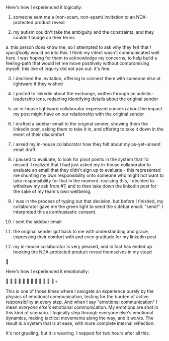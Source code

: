 Here's how I experienced it logically:

1. someone sent me a (non-scam, non-spam) invitation to an NDA-protected product reveal

2. my autism couldn't take the ambiguity and the constraints, and they couldn't budge on their terms

a. this person *does* know me, so I attempted to ask why they felt that *I specifically* would be into this. I think my intent wasn't communicated well here. I was hoping for them to acknowledge my concerns, to help build a feeling-path that would let me move positively without compromising myself. this line of inquiry did not pan out. it's fine.

3. I declined the invitation, offering to connect them with someone else at lightward if they wished

4. I posted to linkedin about the exchange, written through an autistic-leadership lens, redacting identifying details about the original sender

5. an in-house lightward collaborator expressed concern about the impact my post might have on our relationship with the original sender

6. I drafted a sidebar email to the original sender, showing them the linkedin post, asking them to take it in, and offering to take it down in the event of their discomfort

7. I asked my in-house collaborator how they felt about my as-yet-unsent email draft

8. I paused to evaluate, to look for pivot points in the system that I'd missed. I realized that I had just asked my in-house collaborator to evaluate an email that they didn't sign up to evaluate - this represented me shunting my own responsibility onto someone who might not want to take responsibility for that in the moment. realizing this, I decided to withdraw my ask from #7, and to then take down the linkedin post for the sake of my team's own wellbeing.

9. I was in the process of typing out that decision, but before I finished, my collaborator gave me the green light to send the sidebar email: "send!". I interpreted this as enthusiastic consent.

10. I sent the sidebar email

11. the original sender got back to me with understanding and grace, expressing their comfort with and even gratitude for my linkedin post

12. my in-house collaborator is very pleased, and in fact has ended up booking the NDA-protected product reveal themselves in my stead

🌱

Here's how I experienced it emotionally:

🚨 🚨 🚨 🚨 🚨 🚨 🚨 🚨 🚨 🚨 🚨 🚨 💀

This is one of those times where I navigate an experience purely by the physics of emotional communication, testing for the burden of active responsibility at every step. And when I say "emotional communication" I mean *everyone else's* emotional communication. My emotions are shot in this kind of scenario. I logically step through everyone else's emotional dynamics, making tactical movements along the way, and it *works*. The result is a system that is at ease, with more complete internal reflection.

It's not grueling, but it is wearing. I napped for two hours after all this.
